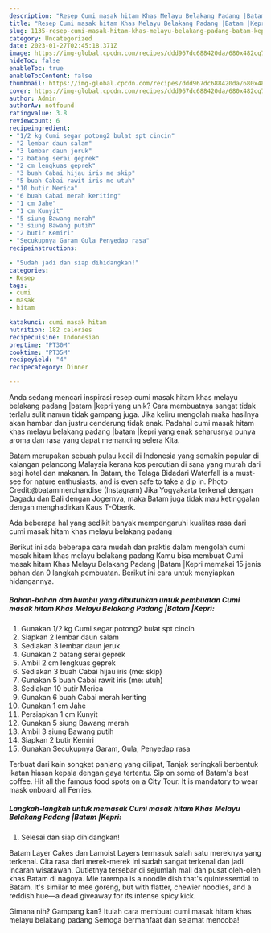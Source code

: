 ```yaml
---
description: "Resep Cumi masak hitam Khas Melayu Belakang Padang |Batam |Kepri yang Lezat Sekali"
title: "Resep Cumi masak hitam Khas Melayu Belakang Padang |Batam |Kepri yang Lezat Sekali"
slug: 1135-resep-cumi-masak-hitam-khas-melayu-belakang-padang-batam-kepri-yang-lezat-sekali
category: Uncategorized
date: 2023-01-27T02:45:18.371Z
image: https://img-global.cpcdn.com/recipes/ddd967dc688420da/680x482cq70/cumi-masak-hitam-khas-melayu-belakang-padang-batam-kepri-foto-resep-utama.jpg
hideToc: false
enableToc: true
enableTocContent: false
thumbnail: https://img-global.cpcdn.com/recipes/ddd967dc688420da/680x482cq70/cumi-masak-hitam-khas-melayu-belakang-padang-batam-kepri-foto-resep-utama.jpg
cover: https://img-global.cpcdn.com/recipes/ddd967dc688420da/680x482cq70/cumi-masak-hitam-khas-melayu-belakang-padang-batam-kepri-foto-resep-utama.jpg
author: Admin
authorAv: notfound
ratingvalue: 3.8
reviewcount: 6
recipeingredient:
- "1/2 kg Cumi segar potong2 bulat spt cincin"
- "2 lembar daun salam"
- "3 lembar daun jeruk"
- "2 batang serai geprek"
- "2 cm lengkuas geprek"
- "3 buah Cabai hijau iris me skip"
- "5 buah Cabai rawit iris me utuh"
- "10 butir Merica"
- "6 buah Cabai merah keriting"
- "1 cm Jahe"
- "1 cm Kunyit"
- "5 siung Bawang merah"
- "3 siung Bawang putih"
- "2 butir Kemiri"
- "Secukupnya Garam Gula Penyedap rasa"
recipeinstructions:

- "Sudah jadi dan siap dihidangkan!"
categories:
- Resep
tags:
- cumi
- masak
- hitam

katakunci: cumi masak hitam 
nutrition: 182 calories
recipecuisine: Indonesian
preptime: "PT30M"
cooktime: "PT35M"
recipeyield: "4"
recipecategory: Dinner

---
```





Anda sedang mencari inspirasi resep cumi masak hitam khas melayu belakang padang |batam |kepri yang unik? Cara membuatnya sangat tidak terlalu sulit namun tidak gampang juga. Jika keliru mengolah maka hasilnya akan hambar dan justru cenderung tidak enak. Padahal cumi masak hitam khas melayu belakang padang |batam |kepri yang enak seharusnya punya aroma dan rasa yang dapat memancing selera Kita.





Batam merupakan sebuah pulau kecil di Indonesia yang semakin popular di kalangan pelancong Malaysia kerana kos percutian di sana yang murah dari segi hotel dan makanan. In Batam, the Telaga Bidadari Waterfall is a must-see for nature enthusiasts, and is even safe to take a dip in. Photo Credit:@batammerchandise (Instagram) Jika Yogyakarta terkenal dengan Dagadu dan Bali dengan Jogernya, maka Batam juga tidak mau ketinggalan dengan menghadirkan Kaus T-Obenk.

Ada beberapa hal yang sedikit banyak mempengaruhi kualitas rasa dari cumi masak hitam khas melayu belakang padang 





Berikut ini ada beberapa cara mudah dan praktis dalam mengolah cumi masak hitam khas melayu belakang padang  Kamu bisa membuat Cumi masak hitam Khas Melayu Belakang Padang |Batam |Kepri memakai 15 jenis bahan dan 0 langkah pembuatan. Berikut ini cara untuk menyiapkan hidangannya.

<!--inarticleads1-->

##### Bahan-bahan dan bumbu yang dibutuhkan untuk pembuatan Cumi masak hitam Khas Melayu Belakang Padang |Batam |Kepri:

1. Gunakan 1/2 kg Cumi segar potong2 bulat spt cincin
1. Siapkan 2 lembar daun salam
1. Sediakan 3 lembar daun jeruk
1. Gunakan 2 batang serai geprek
1. Ambil 2 cm lengkuas geprek
1. Sediakan 3 buah Cabai hijau iris (me: skip)
1. Gunakan 5 buah Cabai rawit iris (me: utuh)
1. Sediakan 10 butir Merica
1. Gunakan 6 buah Cabai merah keriting
1. Gunakan 1 cm Jahe
1. Persiapkan 1 cm Kunyit
1. Gunakan 5 siung Bawang merah
1. Ambil 3 siung Bawang putih
1. Siapkan 2 butir Kemiri
1. Gunakan Secukupnya Garam, Gula, Penyedap rasa


Terbuat dari kain songket panjang yang dilipat, Tanjak seringkali berbentuk ikatan hiasan kepala dengan gaya tertentu. Sip on some of Batam&#39;s best coffee. Hit all the famous food spots on a City Tour. It is mandatory to wear mask onboard all Ferries. 

<!--inarticleads2-->

##### Langkah-langkah untuk memasak Cumi masak hitam Khas Melayu Belakang Padang |Batam |Kepri:


1. Selesai dan siap dihidangkan!

Batam Layer Cakes dan Lamoist Layers termasuk salah satu mereknya yang terkenal. Cita rasa dari merek-merek ini sudah sangat terkenal dan jadi incaran wisatawan. Outletnya tersebar di sejumlah mall dan pusat oleh-oleh khas Batam di nagoya. Mie tarempa is a noodle dish that&#39;s quintessential to Batam. It&#39;s similar to mee goreng, but with flatter, chewier noodles, and a reddish hue—a dead giveaway for its intense spicy kick. 

Gimana nih? Gampang kan? Itulah cara membuat cumi masak hitam khas melayu belakang padang  Semoga bermanfaat dan selamat mencoba!

